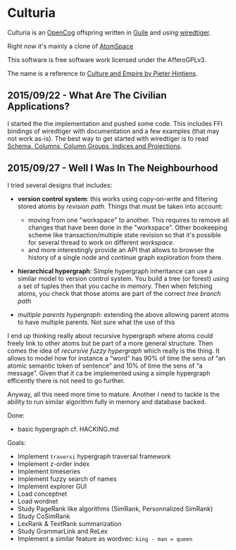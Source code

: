# Culturia

Culturia is an [OpenCog](http://opencog.org/) offspring written in [Guile](https://www.gnu.org/software/guile/) and using [wiredtiger](http://wiredtiger.com/).

Right now it's mainly a clone of [AtomSpace]() 

This software is free software work licensed under the AfferoGPLv3.

The name is a reference to [Culture and Empire by Pieter Hintjens](http://cultureandempire.com).

## 2015/09/22 - What Are The Civilian Applications?

I started the the implementation and pushed some code. This includes FFI
bindings of wiredtiger with documentation and a few examples (that may not work
as-is). The best way to get started with wiredtiger is to read
[Schema, Columns, Column Groups, Indices and Projections](http://source.wiredtiger.com/2.6.1/schema.html).

## 2015/09/27 - Well I Was In The Neighbourhood

I tried several designs that includes:

- **version control system**: this works using copy-on-write and filtering stored atoms by *revision path*. Things that must be taken into account:
  - moving from one "workspace" to another. This requires to remove all changes that have been done in the "workspace". Other bookeeping scheme like transaction/multiple state revision so that it's possible for several thread to work on different *workspace*. 
  - and more interestingly provide an API that allows to browser the history of a single node and continue graph exploration from there.
  
- **hierarchical hypergraph**: Simple hypergraph inheritance can use a similar model
  to version control system. You build a tree (or forest) using a set of tuples
  then that you cache in memory. Then when fetching atoms, you check that those
  atoms are part of the correct *tree branch path*
  
- *multiple parents hypergraph*: extending the above allowing parent atoms to
  have multiple parents. Not sure what the use of this

I end up thinking really about recursive hypergraph where atoms could freely
link to other atoms but be part of a more general structure. Then comes the idea
of *recursive fuzzy hypergraph* which really is the thing. It allows to model
how for instance a “word” has 90% of time the sens of “an atomic semantic token of sentence” and 10% of time the sens of “a message”. Given that it ca
be implemented using a simple hypergraph efficently there is not need to go
further.

Anyway, all this need more time to mature. Another I need to tackle is the
ability to run similar algorithm fully in memory and database backed.

Done:

- basic hypergraph cf. HACKING.md

Goals:

- Implement `traversi` hypergraph traversal framework
- Implement z-order index
- Implement timeseries
- Implement fuzzy search of names
- Implement explorer GUI
- Load conceptnet
- Load wordnet
- Study PageRank like algorithms (SimRank, Personnalized SimRank)
- Study CoSimRank
- LexRank & TextRank summarization
- Study GrammarLink and ReLex
- Implement a similar feature as wordvec: `king - man = queen`
